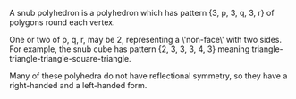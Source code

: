 A snub polyhedron is a polyhedron which has pattern {3, p, 3, q, 3, r}
of polygons round each vertex.

One or two of p, q, r, may be 2, representing a \\'non-face\\' with two
sides. For example, the snub cube has pattern {2, 3, 3, 3, 4, 3} meaning
triangle-triangle-triangle-square-triangle.

Many of these polyhedra do not have reflectional symmetry, so they have
a right-handed and a left-handed form.
